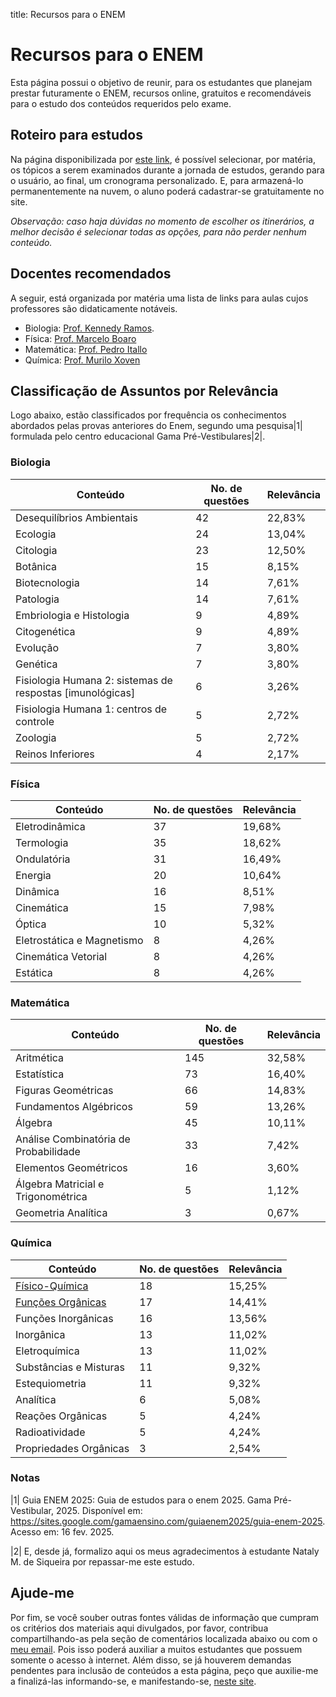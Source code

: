 title: Recursos para o ENEM

# Recursos para o ENEM

Esta página possui o objetivo de reunir, para os estudantes que planejam
prestar futuramente o ENEM, recursos online, gratuitos e recomendáveis para o
estudo dos conteúdos requeridos pelo exame.

## Roteiro para estudos

Na página disponibilizada por [este
link](https://vestibular.brasilescola.uol.com.br/enem/cronograma-estudos), é
possível selecionar, por matéria, os tópicos a serem examinados durante a
jornada de estudos, gerando para o usuário, ao final, um cronograma
personalizado. E, para armazená-lo permanentemente na nuvem, o aluno poderá
cadastrar-se gratuitamente no site.

_Observação: caso haja dúvidas no momento de escolher os itinerários, a melhor
decisão é selecionar todas as opções, para não perder nenhum conteúdo._

## Docentes recomendados

A seguir, está organizada por matéria uma lista de links para aulas cujos professores são
didaticamente notáveis.

* Biologia: [Prof. Kennedy Ramos](https://www.youtube.com/@bioexplica).
* Física: [Prof. Marcelo Boaro](https://www.youtube.com/@professorboaro)
* Matemática: [Prof. Pedro Itallo](https://youtube.com/playlist?list=PL-cWjvjoSJcdoCEYbv0ckR4AILITh18uE&si=69gMbxoIZKDJ3WVk)
* Química: [Prof. Murilo Xoven](https://www.youtube.com/results?search_query=Murilo+Xoven&sp=EgQQARgD)

## Classificação de Assuntos por Relevância

Logo abaixo, estão classificados por frequência os conhecimentos abordados pelas
provas anteriores do Enem, segundo uma pesquisa\|1\| formulada pelo centro
educacional Gama Pré-Vestibulares\|2\|.

### Biologia

| Conteúdo | No. de questões | Relevância |
|-|-|-|
| Desequilíbrios Ambientais | 42 | 22,83% |
| Ecologia | 24 | 13,04% |
| Citologia | 23 | 12,50% |
| Botânica | 15 | 8,15% |
| Biotecnologia | 14 | 7,61% |
| Patologia | 14 | 7,61% |
| Embriologia e Histologia | 9 | 4,89% |
| Citogenética | 9 | 4,89% |
| Evolução | 7 | 3,80% |
| Genética | 7 | 3,80% |
| Fisiologia Humana 2: sistemas de respostas [imunológicas] | 6 | 3,26% |
| Fisiologia Humana 1: centros de controle | 5 | 2,72% |
| Zoologia | 5 | 2,72% |
| Reinos Inferiores | 4 | 2,17% |

### Física

| Conteúdo | No. de questões | Relevância |
|-|-|-|
| Eletrodinâmica | 37 | 19,68% |
| Termologia | 35 | 18,62% |
| Ondulatória | 31 | 16,49% |
| Energia | 20 | 10,64% |
| Dinâmica | 16 | 8,51% |
| Cinemática | 15 | 7,98% |
| Óptica | 10 | 5,32% |
| Eletrostática e Magnetismo | 8 | 4,26% |
| Cinemática Vetorial | 8 | 4,26% |
| Estática | 8 | 4,26% |

### Matemática

| Conteúdo | No. de questões | Relevância |
|-|-|-|
| Aritmética | 145 | 32,58% |
| Estatística | 73 | 16,40% |
| Figuras Geométricas | 66 | 14,83% |
| Fundamentos Algébricos | 59 | 13,26% |
| Álgebra | 45 | 10,11% |
| Análise Combinatória de Probabilidade | 33 | 7,42% |
| Elementos Geométricos | 16 | 3,60% |
| Álgebra Matricial e Trigonométrica | 5 | 1,12% |
| Geometria Analítica | 3 | 0,67% |

### Química

| Conteúdo | No. de questões | Relevância |
|-|-|-|
| [Físico-Química](https://educapes.capes.gov.br/bitstream/capes/583369/1/F%c3%adsicoQu%c3%admicaEnem.2ed.2019.Final.pdf) | 18 | 15,25% |
| [Funções Orgânicas](https://educapes.capes.gov.br/bitstream/capes/742892/2/Qu%c3%admicaOrg%c3%a2nicaENEM.1ed.2023.pdf) | 17 | 14,41% |
| Funções Inorgânicas | 16 | 13,56% |
| Inorgânica | 13 | 11,02% |
| Eletroquímica | 13 | 11,02% |
| Substâncias e Misturas | 11 | 9,32% |
| Estequiometria | 11 | 9,32% |
| Analítica | 6 | 5,08% |
| Reações Orgânicas | 5 | 4,24% |
| Radioatividade | 5 | 4,24% |
| Propriedades Orgânicas | 3 | 2,54% |

### Notas

\|1\| Guia ENEM 2025: Guia de estudos para o enem 2025. Gama
Pré-Vestibular, 2025. Disponível em:
https://sites.google.com/gamaensino.com/guiaenem2025/guia-enem-2025. Acesso em:
16 fev. 2025.

\|2\| E, desde já, formalizo aqui os meus agradecimentos à estudante
Nataly M. de Siqueira por repassar-me este estudo.

## Ajude-me

Por fim, se você souber outras fontes válidas de informação que cumpram os
critérios dos materiais aqui divulgados, por favor, contribua compartilhando-as
pela seção de comentários localizada abaixo ou com o [meu
email](mailto:t0gvovdr@mailmask.me). Pois isso poderá auxiliar a muitos
estudantes que possuem somente o acesso à internet. Além disso, se já houverem
demandas pendentes para inclusão de conteúdos a esta página, peço que
auxilie-me a finalizá-las informando-se, e manifestando-se, [neste
site](https://github.com/gabrielproencaalves/gabrielproencaalves.github.io/issues?q=is%3Aissue%20state%3Aopen%20label%3ARecursosParaOENEM).
